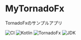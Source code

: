 # MyTornadoFx

TornadoFxのサンプルアプリ

![CI](https://github.com/aridai/MyTornadoFx/workflows/CI/badge.svg) ![Kotlin](https://img.shields.io/static/v1?label=language&message=Kotlin&color=orange) ![TornadoFx](https://img.shields.io/static/v1?label=framework&message=TornadoFx&color=blue) ![JDK](https://img.shields.io/static/v1?label=JDK&message=15&color=green)
